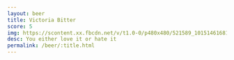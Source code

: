 ```yaml
---
layout: beer
title: Victoria Bitter
score: 5
img: https://scontent.xx.fbcdn.net/v/t1.0-0/p480x480/521589_10151461681978745_514499327_n.jpg?oh=3ff9a7c62dfd2b73d7d68f621020d309&oe=58D00F98
desc: You either love it or hate it
permalink: /beer/:title.html
---
```

